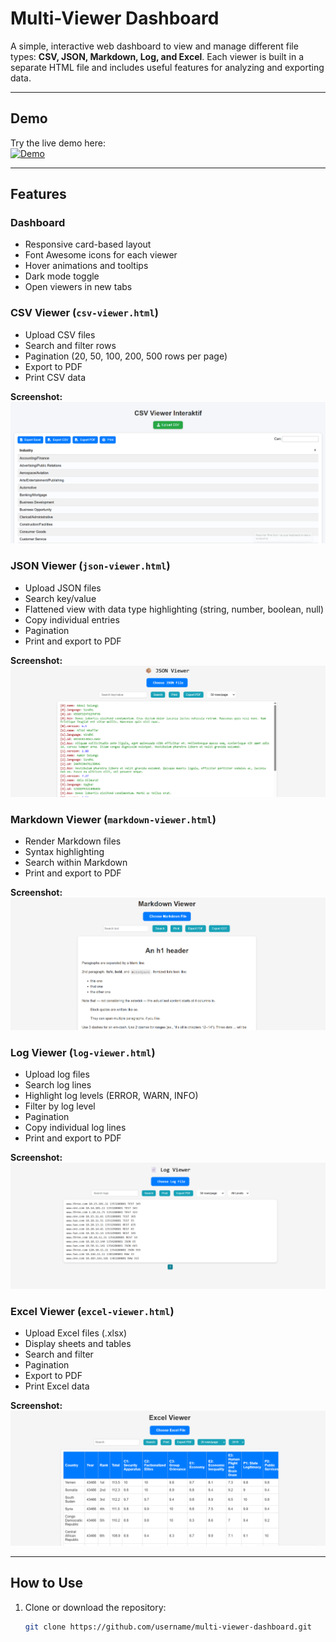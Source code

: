 # Multi-Viewer Dashboard


A simple, interactive web dashboard to view and manage different file types: **CSV, JSON, Markdown, Log, and Excel**. Each viewer is built in a separate HTML file and includes useful features for analyzing and exporting data.

---

## Demo

Try the live demo here:  
[![Demo](https://s4rt4.github.io/muti-viewer)](https://s4rt4.github.io/multi-viewer)

---

## Features

### Dashboard
- Responsive card-based layout
- Font Awesome icons for each viewer
- Hover animations and tooltips
- Dark mode toggle
- Open viewers in new tabs

### CSV Viewer (`csv-viewer.html`)
- Upload CSV files
- Search and filter rows
- Pagination (20, 50, 100, 200, 500 rows per page)
- Export to PDF
- Print CSV data

**Screenshot:**
![CSV Viewer](screenshots/csv-viewer.png)

### JSON Viewer (`json-viewer.html`)
- Upload JSON files
- Search key/value
- Flattened view with data type highlighting (string, number, boolean, null)
- Copy individual entries
- Pagination
- Print and export to PDF

**Screenshot:**
![JSON Viewer](screenshots/json-viewer.png)

### Markdown Viewer (`markdown-viewer.html`)
- Render Markdown files
- Syntax highlighting
- Search within Markdown
- Print and export to PDF

**Screenshot:**
![Markdown Viewer](screenshots/markdown-viewer.png)

### Log Viewer (`log-viewer.html`)
- Upload log files
- Search log lines
- Highlight log levels (ERROR, WARN, INFO)
- Filter by log level
- Pagination
- Copy individual log lines
- Print and export to PDF

**Screenshot:**
![Log Viewer](screenshots/log-viewer.png)

### Excel Viewer (`excel-viewer.html`)
- Upload Excel files (.xlsx)
- Display sheets and tables
- Search and filter
- Pagination
- Export to PDF
- Print Excel data

**Screenshot:**
![Excel Viewer](screenshots/excel-viewer.png)

---

## How to Use

1. Clone or download the repository:
   ```bash
   git clone https://github.com/username/multi-viewer-dashboard.git


